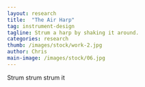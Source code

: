 ```yaml
---
layout: research
title:  "The Air Harp"
tag: instrument-design
tagline: Strum a harp by shaking it around.
categories: research
thumb: /images/stock/work-2.jpg
author: Chris
main-image: /images/stock/06.jpg
---
```


Strum strum strum it